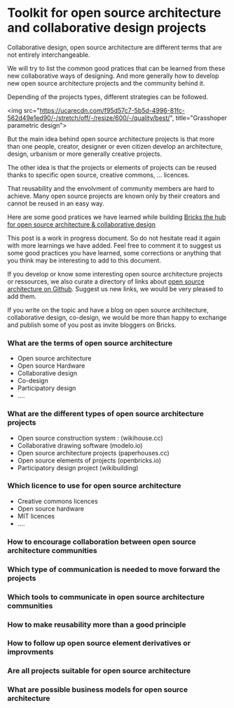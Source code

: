# Toolkit for open source architecture and collaborative design projects 

Collaborative design, open source architecture are different terms that are not entirely interchangeable. 

We will try to list the common good pratices that can be learned from these new collaborative ways of designing. And more generally how to develop new open source architecture projects and the community behind it.

Depending of the projects types, different strategies can be followed. 

<img src="https://ucarecdn.com/f95d57c7-5b5d-4996-81fc-562d49e1ed90/-/stretch/off/-/resize/600/-/quality/best/", title="Grasshoper parametric design">

But the main idea behind open source architecture projects is that more than one people, creator, designer or even citizen develop an architecture, design, urbanism or more generally creative projects.

The other idea is that the projects or elements of projects can be reused thanks to specific open source, creative commons, ... licences. 

That reusability and the envolvment of community members are hard to achieve. Many open source projects are known only by their creators and cannot be reused in an easy way.

Here are some good pratices we have learned while building [Bricks the hub for open source architecture & collaborative design](http://www.openbricks.io)

This post is a work in progress document. So do not hesitate read it again with more learnings we have added.  Feel free to comment it to suggest us some good practices you have learned, some corrections or anything that you think 
may be interesting to add to this document.

If you develop or know some interesting open source architecture projects or ressources, we also curate a directory of links about [open source architecture on Github](https://github.com/open-source-architecture/open-source-architecture). Suggest us new links, we would be very pleased to add them. 

If you write on the topic and have a blog on open source architecture, collaborative design, co-design, we would be more than happy to exchange  and publish some of you post as invite bloggers on Bricks.

### What are the terms of open source architecture 

* Open source architecture 
* Open source Hardware
* Collaborative design 
* Co-design 
* Participatory design
* ....

### What are the different types of open source architecture projects 

* Open source construction system : (wikihouse.cc) 
* Collaborative drawing software (modelo.io)
* Open source architecture projects (paperhouses.cc)
* Open source elements of projects (openbricks.io)
* Participatory design project (wikibuilding)

### Which licence to use for open source architecture

* Creative commons licences 
* Open source hardware
* MIT licences
* ....

### How to encourage collaboration between open source architecture communities

### Which type of communication is needed to move forward the projects

### Which tools to communicate in open source architecture communities

### How to make reusability more than a good principle

### How to follow up open source element derivatives or improvments

### Are all projects suitable for open source architecture

### What are possible business models for open source architecture

